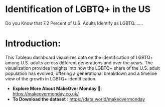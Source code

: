 # Identification of LGBTQ+ in the US 
Do you Know that 7.2 Percent of U.S. Adults Identify as LGBTQ.......

# Introduction: 
This Tableau dashboard visualizes data on the identification of LGBTQ+ among U.S. adults across different generations and over the years. The visualization provides insights into how the LGBTQ+ share of the U.S. adult population has evolved, offering a generational breakdown and a timeline view of the growth in LGBTQ+ identification.

- **Explore More About MakeOver Monday** 🔗: https://makeovermonday.co.uk/
- **To Download the dataset** : https://data.world/makeovermonday
